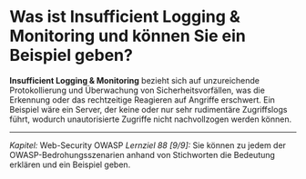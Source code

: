 # Was ist Insufficient Logging & Monitoring und können Sie ein Beispiel geben?

**Insufficient Logging & Monitoring** bezieht sich auf unzureichende Protokollierung und Überwachung von Sicherheitsvorfällen, was die Erkennung oder das rechtzeitige Reagieren auf Angriffe erschwert. Ein Beispiel wäre ein Server, der keine oder nur sehr rudimentäre Zugriffslogs führt, wodurch unautorisierte Zugriffe nicht nachvollzogen werden können.

---

_Kapitel:_ Web-Security OWASP
_Lernziel 88 \[9/9\]:_ Sie können zu jedem der OWASP-Bedrohungsszenarien anhand von Stichworten die Bedeutung erklären und ein Beispiel geben.
